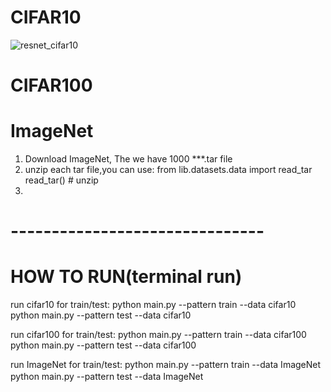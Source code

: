 # CIFAR10
![resnet_cifar10](https://i.imgur.com/ifynl8t.png)
# CIFAR100
# ImageNet
1. Download ImageNet, The we have 1000 ***.tar file
2. unzip each tar file,you can use:
   from lib.datasets.data import read_tar
   read_tar()    # unzip
3. 

# -------------------------------
# HOW TO RUN(terminal run)
run cifar10 for train/test:
    python main.py --pattern train --data cifar10
    python main.py --pattern test --data cifar10
    
run cifar100 for train/test:
    python main.py --pattern train --data cifar100
    python main.py --pattern test --data cifar100
    
run ImageNet for train/test:
    python main.py --pattern train --data ImageNet
    python main.py --pattern test --data ImageNet　
